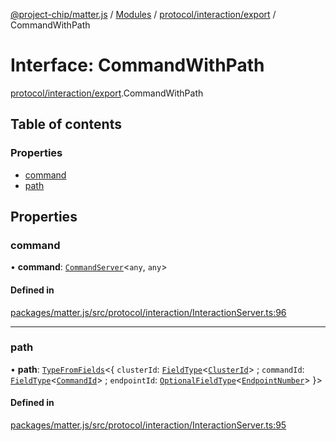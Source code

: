 [@project-chip/matter.js](../README.md) / [Modules](../modules.md) / [protocol/interaction/export](../modules/protocol_interaction_export.md) / CommandWithPath

# Interface: CommandWithPath

[protocol/interaction/export](../modules/protocol_interaction_export.md).CommandWithPath

## Table of contents

### Properties

- [command](protocol_interaction_export.CommandWithPath.md#command)
- [path](protocol_interaction_export.CommandWithPath.md#path)

## Properties

### command

• **command**: [`CommandServer`](../classes/cluster_export.CommandServer.md)<`any`, `any`\>

#### Defined in

[packages/matter.js/src/protocol/interaction/InteractionServer.ts:96](https://github.com/project-chip/matter.js/blob/ac2c2688/packages/matter.js/src/protocol/interaction/InteractionServer.ts#L96)

___

### path

• **path**: [`TypeFromFields`](../modules/tlv_export.md#typefromfields)<{ `clusterId`: [`FieldType`](tlv_export.FieldType.md)<[`ClusterId`](../modules/datatype_export.md#clusterid)\> ; `commandId`: [`FieldType`](tlv_export.FieldType.md)<[`CommandId`](../modules/datatype_export.md#commandid)\> ; `endpointId`: [`OptionalFieldType`](tlv_export.OptionalFieldType.md)<[`EndpointNumber`](../modules/datatype_export.md#endpointnumber)\>  }\>

#### Defined in

[packages/matter.js/src/protocol/interaction/InteractionServer.ts:95](https://github.com/project-chip/matter.js/blob/ac2c2688/packages/matter.js/src/protocol/interaction/InteractionServer.ts#L95)
